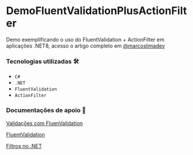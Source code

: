 # DemoFluentValidationPlusActionFilter

Demo exemplificando o uso do FluentValidation + ActionFilter em aplicações .NET8, acesso o artigo completo em [@marcoslimadev](https://marcoslimadev.medium.com/)


### Tecnologias utilizadas :hammer_and_wrench: 

- ``C#``
- ``.NET``
- ``FluentValidation``
- ``ActionFilter``



### Documentações de apoio :book:
[Validações com FluenValidation](https://marcoslimadev.medium.com/)

[FluentValidation](https://docs.fluentvalidation.net/en/latest/aspnet.html)

[Filtros no .NET](https://learn.microsoft.com/pt-br/aspnet/core/mvc/controllers/filters?view=aspnetcore-8.0)
